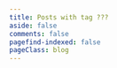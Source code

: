 ```yaml
---
title: Posts with tag ???
aside: false
comments: false
pagefind-indexed: false
pageClass: blog
---
```


<script setup lang="ts">
import BlogPage from '@components/misc/blog/BlogPage.vue';
</script>

<BlogPage />
